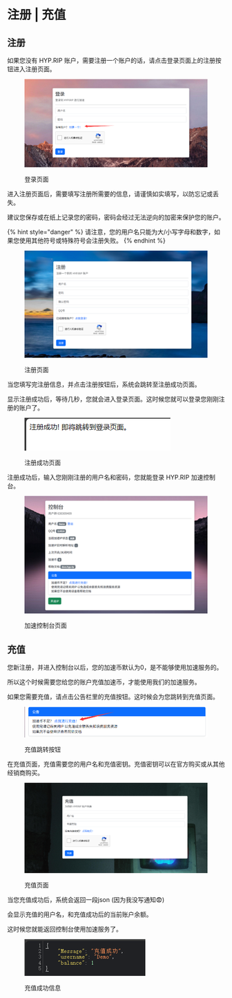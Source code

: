 # 注册 | 充值

## 注册

如果您没有 HYP.RIP 账户，需要注册一个账户的话，请点击登录页面上的注册按钮进入注册页面。

<figure><img src="../.gitbook/assets/1d41352972d692a35b4df52ec58a5ceb.png" alt=""><figcaption><p>登录页面</p></figcaption></figure>

进入注册页面后，需要填写注册所需要的信息，请谨慎如实填写，以防忘记或丢失。

建议您保存或在纸上记录您的密码，密码会经过无法逆向的加密来保护您的账户。

{% hint style="danger" %}
请注意，您的用户名只能为大/小写字母和数字，如果您使用其他符号或特殊符号会注册失败。
{% endhint %}

<figure><img src="../.gitbook/assets/6bff775df1bc8061899dac54beba40cb.png" alt=""><figcaption><p>注册页面</p></figcaption></figure>

当您填写完注册信息，并点击注册按钮后，系统会跳转至注册成功页面。

显示注册成功后，等待几秒，您就会进入登录页面。这时候您就可以登录您刚刚注册的账户了。

<figure><img src="../.gitbook/assets/{FE7DCE86-2625-4bc6-96CB-3A5997D9C074}.png" alt=""><figcaption><p>注册成功页面</p></figcaption></figure>

注册成功后，输入您刚刚注册的用户名和密码，您就能登录 HYP.RIP 加速控制台。

<figure><img src="../.gitbook/assets/96c40f08238696aa46b414808271dd4d.png" alt=""><figcaption><p>加速控制台页面</p></figcaption></figure>



## 充值

您新注册，并进入控制台以后，您的加速币默认为0，是不能够使用加速服务的。

所以这个时候需要您给您的账户充值加速币，才能使用我们的加速服务。

如果您需要充值，请点击公告栏里的充值按钮。这时候会为您跳转到充值页面。

<figure><img src="../.gitbook/assets/{6A352EA5-11E1-4b67-B62D-2926BB925874}.png" alt=""><figcaption><p>充值跳转按钮</p></figcaption></figure>

在充值页面，充值需要您的用户名和充值密钥。充值密钥可以在官方购买或从其他经销商购买。

<figure><img src="../.gitbook/assets/{31D037D2-D3CA-459a-85E9-FA3452FF3452}.png" alt=""><figcaption><p>充值页面</p></figcaption></figure>

当您充值成功后，系统会返回一段json (因为我没写通知😨)

会显示充值的用户名，和充值成功后的当前账户余额。

这时候您就能返回控制台使用加速服务了。

<figure><img src="../.gitbook/assets/{5F566B3E-FC38-46fa-A472-B629315CAC4D}.png" alt=""><figcaption><p>充值成功信息</p></figcaption></figure>
